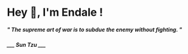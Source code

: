 <h1 title="head"> Hey 👋, I'm Endale !</h1>

**<h5><i>" The supreme art of war is to subdue the enemy without fighting. "</i></h5>**

*<b>___ Sun Tzu ___</b>*
